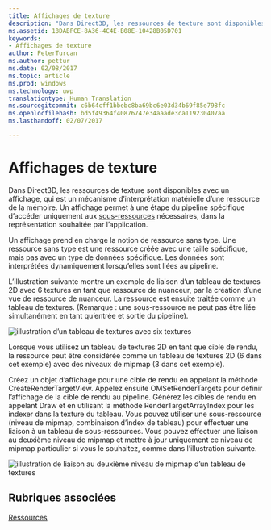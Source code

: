 ```yaml
---
title: Affichages de texture
description: "Dans Direct3D, les ressources de texture sont disponibles avec un affichage, qui est un mécanisme d’interprétation matérielle d’une ressource de la mémoire."
ms.assetid: 18DABFCE-8A36-4C4E-B08E-10428B05D701
keywords:
- Affichages de texture
author: PeterTurcan
ms.author: pettur
ms.date: 02/08/2017
ms.topic: article
ms.prod: windows
ms.technology: uwp
translationtype: Human Translation
ms.sourcegitcommit: c6b64cff1bbebc8ba69bc6e03d34b69f85e798fc
ms.openlocfilehash: bd5f49364f40876747e34aaade3ca119230407aa
ms.lasthandoff: 02/07/2017

---
```


# <a name="texture-views"></a>Affichages de texture


Dans Direct3D, les ressources de texture sont disponibles avec un affichage, qui est un mécanisme d’interprétation matérielle d’une ressource de la mémoire. Un affichage permet à une étape du pipeline spécifique d’accéder uniquement aux [sous-ressources](resource-types.md) nécessaires, dans la représentation souhaitée par l’application.

Un affichage prend en charge la notion de ressource sans type. Une ressource sans type est une ressource créée avec une taille spécifique, mais pas avec un type de données spécifique. Les données sont interprétées dynamiquement lorsqu’elles sont liées au pipeline.

L’illustration suivante montre un exemple de liaison d’un tableau de textures 2D avec 6 textures en tant que ressource de nuanceur, par la création d’une vue de ressource de nuanceur. La ressource est ensuite traitée comme un tableau de textures. (Remarque : une sous-ressource ne peut pas être liée simultanément en tant qu’entrée et sortie du pipeline).

![illustration d’un tableau de textures avec six textures](images/d3d10-cube-texture-faces.png)

Lorsque vous utilisez un tableau de textures 2D en tant que cible de rendu, la ressource peut être considérée comme un tableau de textures 2D (6 dans cet exemple) avec des niveaux de mipmap (3 dans cet exemple).

Créez un objet d’affichage pour une cible de rendu en appelant la méthode CreateRenderTargetView. Appelez ensuite OMSetRenderTargets pour définir l’affichage de la cible de rendu au pipeline. Générez les cibles de rendu en appelant Draw et en utilisant la méthode RenderTargetArrayIndex pour les indexer dans la texture du tableau. Vous pouvez utiliser une sous-ressource (niveau de mipmap, combinaison d’index de tableau) pour effectuer une liaison à un tableau de sous-ressources. Vous pouvez effectuer une liaison au deuxième niveau de mipmap et mettre à jour uniquement ce niveau de mipmap particulier si vous le souhaitez, comme dans l’illustration suivante.

![illustration de liaison au deuxième niveau de mipmap d’un tableau de textures](images/d3d10-cube-texture-faces-subresource.png)

## <a name="span-idrelated-topicsspanrelated-topics"></a><span id="related-topics"></span>Rubriques associées


[Ressources](resources.md)

 

 





